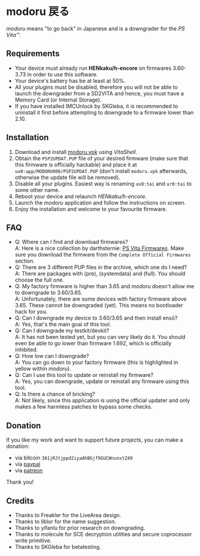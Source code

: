 # modoru 戻る

*modoru* means "to go back" in Japanese and is a downgrader for the *PS Vita™*.

## Requirements

- Your device must already run **HENkaku/h-encore** on firmwares 3.60-3.73 in order to use this software.
- Your device's battery has be at least at 50%.
- All your plugins must be disabled, therefore you will not be able to launch the downgrader from a SD2VITA and hence, you must have a Memory Card (or Internal Storage).
- If you have installed IMCUnlock by SKGleba, it is recommended to uninstall it first before attempting to downgrade to a firmware lower than 2.10.

## Installation

1. Download and install [modoru.vpk](https://github.com/TheOfficialFloW/modoru/releases/download/v2.1/modoru.vpk) using *VitaShell*.
2. Obtain the `PSP2UPDAT.PUP` file of your desired firmware (make sure that this firmware is officially hackable) and place it at `ux0:app/MODORU000/PSP2UPDAT.PUP` (don't install `modoru.vpk` afterwards, otherwise the update file will be removed).
3. Disable all your plugins. Easiest way is renaming `ux0:tai` and `ur0:tai` to some other name.
4. Reboot your device and relaunch *HENkaku/h-encore*.
5. Launch the *modoru* application and follow the instructions on screen.
6. Enjoy the installation and welcome to your favourite firmware.

## FAQ

- Q: Where can I find and download firmwares?  
  A: Here is a nice collection by darthsternie: [PS Vita Firmwares](https://darthsternie.net/index.php/ps-vita-firmwares/). Make sure you download the firmware from the `Complete Official Firmwares` section.
- Q: There are 3 different PUP files in the archive, which one do I need?  
  A: There are packages with (pre), (systemdata) and (full). You should choose the full one.
- Q: My factory firmware is higher than 3.65 and *modoru* doesn't allow me to downgrade to 3.60/3.65.  
  A: Unfortunately, there are some devices with factory firmware above 3.65. These cannot be downgraded (yet). This means no bootloader hack for you.
- Q: Can I downgrade my device to 3.60/3.65 and then install ensō?  
  A: Yes, that's the main goal of this tool.
- Q: Can I downgrade my testkit/devkit?  
  A: It has not been tested yet, but you can very likely do it. You should even be able to go lower than firmware 1.692, which is officially inhibited.
- Q: How low can I downgrade?  
  A: You can go down to your factory firmware (this is highlighted in yellow within *modoru*).
- Q: Can I use this tool to update or reinstall my firmware?  
  A: Yes, you can downgrade, update or reinstall any firmware using this tool.
- Q: Is there a chance of bricking?  
  A: Not likely, since this application is using the official updater and only makes a few harmless patches to bypass some checks.

## Donation

If you like my work and want to support future projects, you can make a donation:

- via bitcoin `361jRJtjppd2iyaAhBGjf9GUCWnunxtZ49`
- via [paypal](https://www.paypal.me/flowsupport/20)
- via [patreon](https://www.patreon.com/TheOfficialFloW)

Thank you!

## Credits

- Thanks to Freakler for the LiveArea design.
- Thanks to liblor for the name suggestion.
- Thanks to yifanlu for prior research on downgrading.
- Thanks to molecule for SCE decryption utilities and secure coprocessor write primitive.
- Thanks to SKGleba for betatesting.

